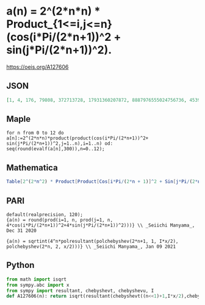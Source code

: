 # a\(n\) \= 2^\(2\*n\*n\) \* Product\_\{1<\=i,j<\=n\} \(cos\(i\*Pi/\(2\*n\+1\)\)^2 \+ sin\(j\*Pi/\(2\*n\+1\)\)^2\)\.
https://oeis.org/A127606
## JSON
```JSON
[1, 4, 176, 79808, 372713728, 17931360207872, 8887976555024756736, 45390122553039546330628096, 2388340820825093234015277927170048, 1294826675280341699389150405743029631844352]
```
## Maple
```Maple
for n from 0 to 12 do a[n]:=2^(2*n*n)*product(product(cos(i*Pi/(2*n+1))^2+ sin(j*Pi/(2*n+1))^2,j=1..n),i=1..n) od: seq(round(evalf(a[n],300)),n=0..12);
```
## Mathematica
```Mathematica
Table[2^(2*n^2) * Product[Product[Cos[i*Pi/(2*n + 1)]^2 + Sin[j*Pi/(2*n + 1)]^2, {i, 1, n}], {j, 1, n}], {n, 0, 15}] // Round (* _Vaclav Kotesovec_, Mar 18 2023 *)
```
## PARI
```PARI
default(realprecision, 120);
{a(n) = round(prod(i=1, n, prod(j=1, n, 4*cos(i*Pi/(2*n+1))^2+4*sin(j*Pi/(2*n+1))^2)))} \\ _Seiichi Manyama_, Dec 31 2020
```
```PARI
{a(n) = sqrtint(4^n*polresultant(polchebyshev(2*n+1, 1, I*x/2), polchebyshev(2*n, 2, x/2)))} \\ _Seiichi Manyama_, Jan 09 2021
```
## Python
```Python
from math import isqrt
from sympy.abc import x
from sympy import resultant, chebyshevt, chebyshevu, I
def A127606(n): return isqrt(resultant(chebyshevt((n<<1)+1,I*x/2),chebyshevu(n<<1,x/2)))<<n if n else 1 # _Chai Wah Wu_, Nov 07 2023
```
